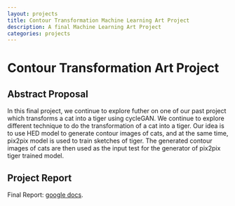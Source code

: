 ```yaml
---
layout: projects
title: Contour Transformation Machine Learning Art Project
description: A final Machine Learning Art Project
categories: projects
---
```


# Contour Transformation Art Project
## Abstract Proposal

In this final project, we continue to explore futher on one of our past project which transforms a cat into a tiger using cycleGAN. We continue to explore different technique to do the transformation of a cat into a tiger. Our idea is to use HED model to generate contour images of cats, and at the same time, pix2pix model is used to train sketches of tiger. The generated contour images of cats are then used as the input test for the generator of pix2pix tiger trained model.

## Project Report
Final Report: [google docs](https://docs.google.com/document/d1kE-agHuRC_bBl2EnncHnztSThetzrE6Ff3O_F1e9Jdk/edit?usp=sharing).